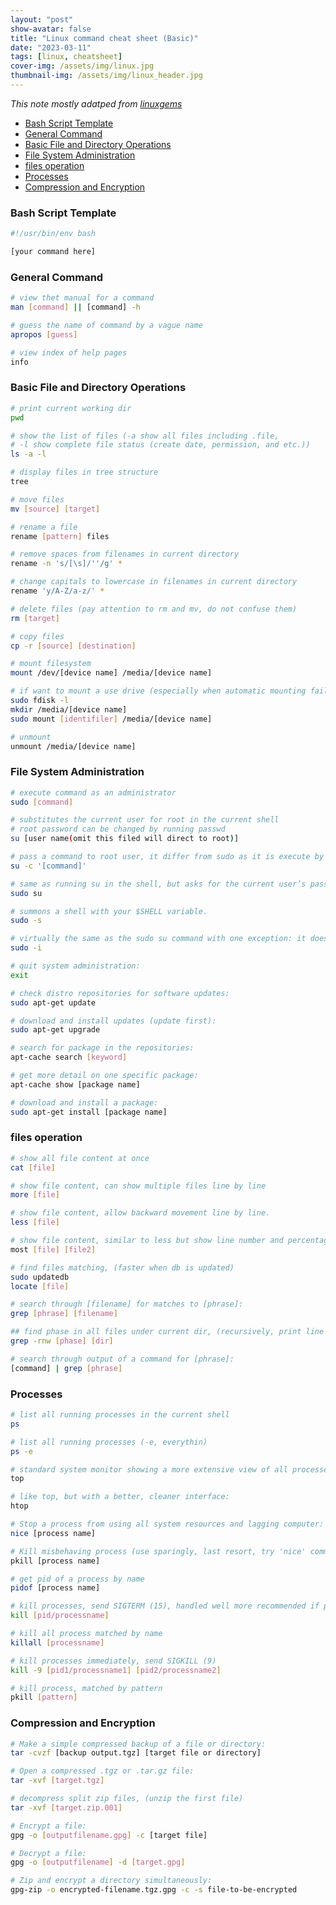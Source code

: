 ```yaml
---
layout: "post"
show-avatar: false
title: "Linux command cheat sheet (Basic)"
date: "2023-03-11"
tags: [linux, cheatsheet]
cover-img: /assets/img/linux.jpg
thumbnail-img: /assets/img/linux_header.jpg
---
```



*This note mostly adatped from [linuxgems](https://github.com/kevinthew/linuxgems)*


- [Bash Script Template](#bash-script-template)
- [General Command](#general-command)
- [Basic File and Directory Operations](#basic-file-and-directory-operations)
- [File System Administration](#file-system-administration)
- [files operation](#files-operation)
- [Processes](#processes)
- [Compression and Encryption](#compression-and-encryption)




### Bash Script Template
```bash
#!/usr/bin/env bash

[your command here]
```

### General Command
```bash
# view thet manual for a command
man [command] || [command] -h

# guess the name of command by a vague name
apropos [guess]

# view index of help pages
info
```

### Basic File and Directory Operations
```bash
# print current working dir
pwd

# show the list of files (-a show all files including .file, 
# -l show complete file status (create date, permission, and etc.))
ls -a -l

# display files in tree structure
tree

# move files
mv [source] [target]

# rename a file
rename [pattern] files

# remove spaces from filenames in current directory
rename -n 's/[\s]/''/g' *

# change capitals to lowercase in filenames in current directory
rename 'y/A-Z/a-z/' *

# delete files (pay attention to rm and mv, do not confuse them)
rm [target]

# copy files
cp -r [source] [destination]

# mount filesystem
mount /dev/[device name] /media/[device name]

# if want to mount a use drive (especially when automatic mounting failed)
sudo fdisk -l
mkdir /media/[device name]
sudo mount [identifiler] /media/[device name]

# unmount
unmount /media/[device name]
```


### File System Administration

```bash
# execute command as an administrator
sudo [command]

# substitutes the current user for root in the current shell
# root password can be changed by running passwd
su [user name(omit this filed will direct to root)]

# pass a command to root user, it differ from sudo as it is execute by root user
su -c '[command]'

# same as running su in the shell, but asks for the current user’s password rather than root
sudo su

# summons a shell with your $SHELL variable.
sudo -s

# virtually the same as the sudo su command with one exception: it does not directly interact with the root user.
sudo -i

# quit system administration:
exit

# check distro repositories for software updates:
sudo apt-get update

# download and install updates (update first):
sudo apt-get upgrade

# search for package in the repositories:
apt-cache search [keyword]

# get more detail on one specific package:
apt-cache show [package name]

# download and install a package:
sudo apt-get install [package name]

```


### files operation

```bash
# show all file content at once
cat [file]

# show file content, can show multiple files line by line
more [file]

# show file content, allow backward movement line by line.
less [file]

# show file content, similar to less but show line number and percentage
most [file] [file2]

# find files matching, (faster when db is updated)
sudo updatedb
locate [file]

# search through [filename] for matches to [phrase]:
grep [phrase] [filename]

## find phase in all files under current dir, (recursively, print line number, match words)
grep -rnw [phase] [dir]

# search through output of a command for [phrase]:
[command] | grep [phrase]
```


### Processes

```bash
# list all running processes in the current shell
ps

# list all running processes (-e, everythin)
ps -e

# standard system monitor showing a more extensive view of all processes and system resources
top

# like top, but with a better, cleaner interface:
htop

# Stop a process from using all system resources and lagging computer:
nice [process name]

# Kill misbehaving process (use sparingly, last resort, try 'nice' command first):
pkill [process name]

# get pid of a process by name
pidof [process name]

# kill processes, send SIGTERM (15), handled well more recommended if possible
kill [pid/processname]

# kill all process matched by name
killall [processname]

# kill processes immediately, send SIGKILL (9)
kill -9 [pid1/processname1] [pid2/processname2]

# kill process, matched by pattern
pkill [pattern]
```


### Compression and Encryption

```bash
# Make a simple compressed backup of a file or directory:
tar -cvzf [backup output.tgz] [target file or directory]

# Open a compressed .tgz or .tar.gz file:
tar -xvf [target.tgz]

# decompress split zip files, (unzip the first file)
tar -xvf [target.zip.001]

# Encrypt a file:
gpg -o [outputfilename.gpg] -c [target file]

# Decrypt a file:
gpg -o [outputfilename] -d [target.gpg]

# Zip and encrypt a directory simultaneously:
gpg-zip -o encrypted-filename.tgz.gpg -c -s file-to-be-encrypted
```